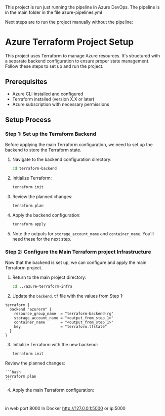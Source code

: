 This project is run just running the pipeline in Azure DevOps. The pipeline is in the main folder in the file azure-pipelines.yml


Next steps are to run the project manually without the pipeline:
# Azure Terraform Project Setup

This project uses Terraform to manage Azure resources. It's structured with a separate backend configuration to ensure proper state management. Follow these steps to set up and run the project.

## Prerequisites

- Azure CLI installed and configured
- Terraform installed (version X.X or later)
- Azure subscription with necessary permissions

## Setup Process

### Step 1: Set up the Terraform Backend

Before applying the main Terraform configuration, we need to set up the backend to store the Terraform state.

1. Navigate to the backend configuration directory:
    
    ```bash
    cd terraform-backend
    ```
2. Initialize Terraform:

    ```bash
    terraform init
    ```   
3. Review the planned changes:

    ```bash
    terraform plan
    ```
 4. Apply the backend configuration:

    ```bash
    terraform apply
    ```
 5. Note the outputs for `storage_account_name` and `container_name`. You'll need these for the next step.

### Step 2: Configure the Main Terraform project Infrastructure
Now that the backend is set up, we can configure and apply the main Terraform project.
 
1. Return to the main project directory:

    ```bash
    cd ../azure-terraform-infra
    ```
2. Update the `backend.tf` file with the values from Step 1:
```hcl
terraform {
  backend "azurerm" {
    resource_group_name  = "terraform-backend-rg"
    storage_account_name = "<output_from_step_1>"
    container_name       = "<output_from_step_1>"
    key                  = "terraform.tfstate"
  }
}
```
3. Initialize Terraform with the new backend:

    ```bash
    terraform init
    ```
Review the planned changes:

    ```bash
    terraform plan
    ```
4. Apply the main Terraform configuration:

    ```bash



in web port 8000
In Docker http://127.0.0.1:5000 or ip:5000
 

